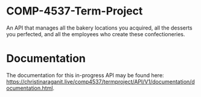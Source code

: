 # COMP-4537-Term-Project
An API that manages all the bakery locations you acquired, all the desserts you perfected, and all the employees who create these confectioneries.<br>

# Documentation
The documentation for this in-progress API may be found here: https://christinaraganit.live/comp4537/termproject/API/V1/documentation/documentation.html.
